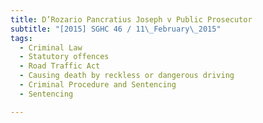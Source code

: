 ```yaml
---
title: D’Rozario Pancratius Joseph v Public Prosecutor 
subtitle: "[2015] SGHC 46 / 11\_February\_2015"
tags:
  - Criminal Law
  - Statutory offences
  - Road Traffic Act
  - Causing death by reckless or dangerous driving
  - Criminal Procedure and Sentencing
  - Sentencing

---
```


